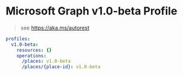# Microsoft Graph v1.0-beta Profile

> see https://aka.ms/autorest

``` yaml
profiles:
  v1.0-beta:
    resources: {}
    operations:
      /places: v1.0-beta
      /places/{place-id}: v1.0-beta

```

